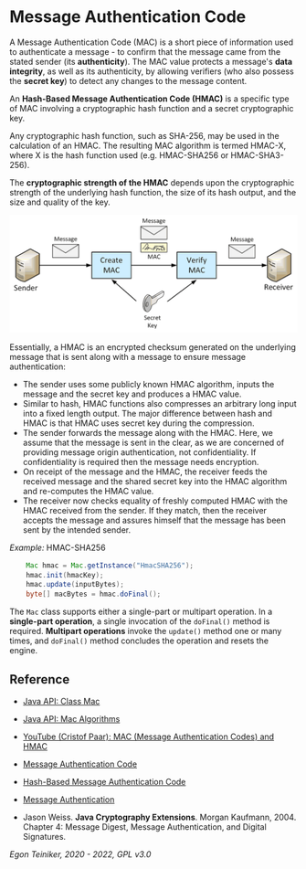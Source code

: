 # Message Authentication Code

A Message Authentication Code (MAC) is a short piece of information used to authenticate a message -
to confirm that the message came from the stated sender (its **authenticity**). 
The MAC value protects a message's **data integrity**, as well as its authenticity, by allowing verifiers 
(who also possess the **secret key**) to detect any changes to the message content.

An **Hash-Based Message Authentication Code (HMAC)** is a specific type of MAC involving a cryptographic hash function and 
a secret cryptographic key. 

Any cryptographic hash function, such as SHA-256, may be used in the calculation of an HMAC. 
The resulting MAC algorithm is termed HMAC-X, where X is the hash function used (e.g. HMAC-SHA256 or HMAC-SHA3-256). 

The **cryptographic strength of the HMAC** depends upon the cryptographic strength of the underlying hash function, 
the size of its hash output, and the size and quality of the key.


![Message Authentication Code ](MAC.png)

Essentially, a HMAC is an encrypted checksum generated on the underlying message that is sent along with a message to 
ensure message authentication:
* The sender uses some publicly known HMAC algorithm, inputs the message and the secret key and produces a HMAC value.
* Similar to hash, HMAC functions also compresses an arbitrary long input into a fixed length output. 
  The major difference between hash and HMAC is that HMAC uses secret key during the compression.
* The sender forwards the message along with the HMAC. Here, we assume that the message is sent in the clear, 
  as we are concerned of providing message origin authentication, not confidentiality. 
  If confidentiality is required then the message needs encryption.
* On receipt of the message and the HMAC, the receiver feeds the received message and the shared secret key into the 
  HMAC algorithm and re-computes the HMAC value.
* The receiver now checks equality of freshly computed HMAC with the HMAC received from the sender. If they match, 
  then the receiver accepts the message and assures himself that the message has been sent by the intended sender.
  
_Example:_ HMAC-SHA256
```Java
    Mac hmac = Mac.getInstance("HmacSHA256");
    hmac.init(hmacKey);
    hmac.update(inputBytes);
    byte[] macBytes = hmac.doFinal();
```
The `Mac` class supports either a single-part or multipart operation.
In a **single-part operation**, a single invocation of the `doFinal()` method is required.
**Multipart operations** invoke the `update()` method one or many times, and `doFinal()` method concludes the operation
and resets the engine.		
		
## Reference
* [Java API: Class Mac](https://docs.oracle.com/en/java/javase/17/docs/api/java.base/javax/crypto/Mac.html)
* [Java API: Mac Algorithms](https://docs.oracle.com/en/java/javase/17/docs/specs/security/standard-names.html#mac-algorithms)

* [YouTube (Cristof Paar):  MAC (Message Authentication Codes) and HMAC](https://youtu.be/DiLPn_ldAAQ)

* [Message Authentication Code](https://en.wikipedia.org/wiki/Message_authentication_code) 
* [Hash-Based Message Authentication Code](https://en.wikipedia.org/wiki/HMAC)
* [Message Authentication](https://www.tutorialspoint.com/cryptography/message_authentication.htm)

* Jason Weiss. **Java Cryptography Extensions**. Morgan Kaufmann, 2004. Chapter 4: Message Digest, Message Authentication, 
and Digital Signatures.

*Egon Teiniker, 2020 - 2022, GPL v3.0* 
